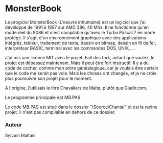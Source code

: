 # MonsterBook

Le progiciel MonsterBook (L'oeuvre inhumaine) est un logiciel que j'ai développé de 1991 à 1997 sur AMD 386, 40 Mhz.
Il ne fonctionne qu'en mode réel du 8086 et n'est compilable qu'avec le Turbo Pascal 7 en mode protégé.
Il s'agit d'un environnement graphique avec des applications intégrés, tableur, traitement de texte, dessin en bitmap, dessin en fil de fer, interpréteur BASIC, terminal avec les commandes DOS, UNIX, ...

J'ai mis une licence MIT avec le projet. Fait des fork, autant que voulez, le projet est dépassez maintenant. Mais il peut être fort instructif.
Il y a du code de cacher, comme mon arbre généalogique, car je voulais être certain que le code me serait pas volé. Mais les choses ont changés, et je ne crois plus poursuivre son projet pour le moment.

A l'origine, j'utilisais le titre Chevaliers de Malte, plutôt que Gladir.com.

Le programme principale est MB.PAS

Le code MB.PAS est situé dans le dossier "\Source\Chantal\" et est la racine projet. Il n'est pas compilable en dehors de ce dossier.

<h3>Auteur</h3>

Sylvain Maltais
